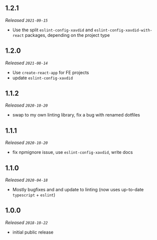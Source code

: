 ## 1.2.1

_Released `2021-09-15`_

- Use the split `eslint-config-xavdid` and `eslint-config-xavdid-with-react` packages, depending on the project type

## 1.2.0

_Released `2021-08-14`_

- Use `create-react-app` for FE projects
- update `eslint-config-xavdid`

## 1.1.2

_Released `2020-10-20`_

- swap to my own linting library, fix a bug with renamed dotfiles

## 1.1.1

_Released `2020-10-20`_

- fix npmignore issue, use `eslint-config-xavdid`, write docs

## 1.1.0

_Released `2020-04-18`_

- Mostly bugfixes and and update to linting (now uses up-to-date `typescript` + `eslint`)

## 1.0.0

_Released `2018-10-22`_

- initial public release
